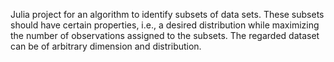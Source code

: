 Julia project for an algorithm to identify subsets of data sets. These subsets should have certain properties, i.e., a desired distribution while maximizing the number of observations assigned to the subsets. The regarded dataset can be of arbitrary dimension and distribution.